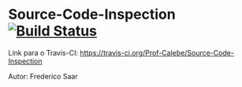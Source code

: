 Source-Code-Inspection [![Build Status](https://travis-ci.org/Prof-Calebe/Source-Code-Inspection.svg?branch=master)](https://travis-ci.org/Prof-Calebe/Source-Code-Inspection)
========================================================================

Link para o Travis-CI: https://travis-ci.org/Prof-Calebe/Source-Code-Inspection

Autor: Frederico Saar